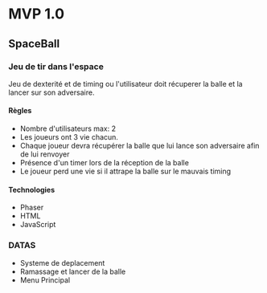 # MVP 1.0
## SpaceBall
### Jeu de tir dans l'espace

Jeu de dexterité et de timing ou l'utilisateur doit récuperer la balle et la lancer sur son adversaire.

#### Règles
* Nombre d'utilisateurs max: 2
* Les joueurs ont 3 vie chacun.
* Chaque joueur devra récupérer la balle que lui lance son adversaire afin de lui renvoyer
* Présence d'un timer lors de la réception de la balle
* Le joueur perd une vie si il attrape la balle sur le mauvais timing

#### Technologies
* Phaser
* HTML
* JavaScript

### DATAS
* Systeme de deplacement
* Ramassage et lancer de la balle
* Menu Principal

